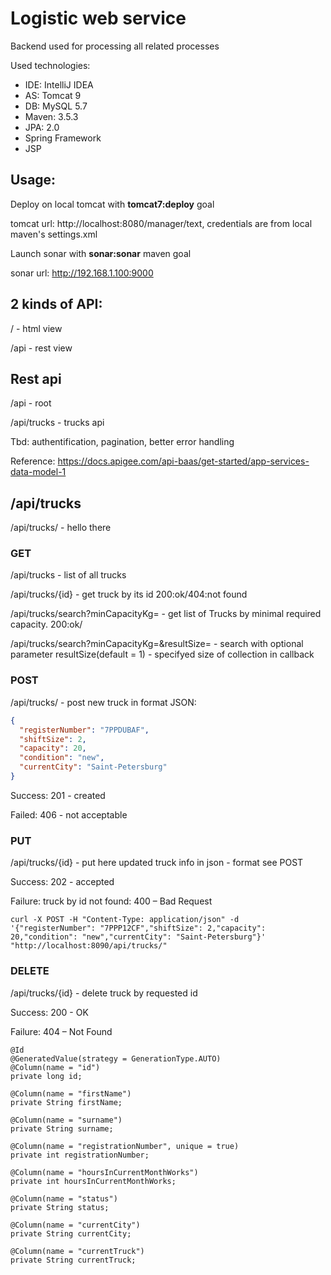 # Logistic web service

Backend used for processing all related processes

Used technologies:

- IDE: IntelliJ IDEA
- AS: Tomcat 9
- DB: MySQL 5.7
- Maven: 3.5.3
- JPA: 2.0
- Spring Framework
- JSP

## Usage:
Deploy on local tomcat with __tomcat7:deploy__ goal

tomcat url: http://localhost:8080/manager/text, credentials are from local maven's settings.xml

Launch sonar with __sonar:sonar__ maven goal

sonar url: http://192.168.1.100:9000

## 2 kinds of API:

<server>/ - html view

<server>/api - rest view







## Rest api

<server>/api - root

<server>/api/trucks - trucks api

Tbd: authentification, pagination, better error handling

Reference: https://docs.apigee.com/api-baas/get-started/app-services-data-model-1



## /api/trucks

<server>/api/trucks/ - hello there

### GET

<server>/api/trucks - list of all trucks

<server>/api/trucks/{id} - get truck by its id 200:ok/404:not found

<server>/api/trucks/search?minCapacityKg=<weight> - get list of Trucks by minimal required capacity. 200:ok/

<server>/api/trucks/search?minCapacityKg=<weight>&resultSize=<size> - search with optional parameter resultSize(default = 1) - specifyed size of collection in callback



### POST 

<server>/api/trucks/ - post new truck in format JSON:

```json
{
  "registerNumber": "7PPDUBAF",
  "shiftSize": 2,
  "capacity": 20,
  "condition": "new",
  "currentCity": "Saint-Petersburg"
}
```

Success: 201 - created

Failed: 406 - not acceptable



### PUT

<server>/api/trucks/{id} - put here updated truck info in json - format see POST

Success: 202 - accepted

Failure: truck by id not found: 400 – Bad Request



```Curl
curl -X POST -H "Content-Type: application/json" -d '{"registerNumber": "7PPP12CF","shiftSize": 2,"capacity": 20,"condition": "new","currentCity": "Saint-Petersburg"}' "http://localhost:8090/api/trucks/" 
```




### DELETE

<server>/api/trucks/{id} - delete truck by requested id

Success: 200 - OK

Failure: 404 – Not Found



```
@Id
@GeneratedValue(strategy = GenerationType.AUTO)
@Column(name = "id")
private long id;

@Column(name = "firstName")
private String firstName;

@Column(name = "surname")
private String surname;

@Column(name = "registrationNumber", unique = true)
private int registrationNumber;

@Column(name = "hoursInCurrentMonthWorks")
private int hoursInCurrentMonthWorks;

@Column(name = "status")
private String status;

@Column(name = "currentCity")
private String currentCity;

@Column(name = "currentTruck")
private String currentTruck;
```

